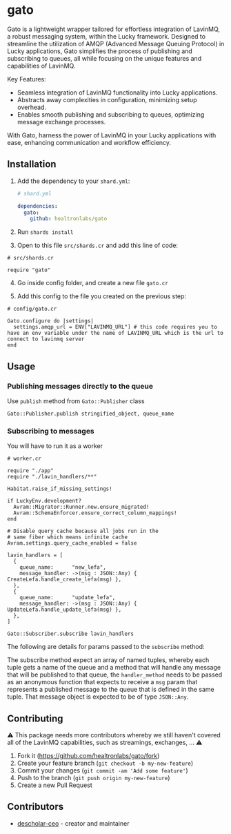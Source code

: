 # gato

Gato is a lightweight wrapper tailored for effortless integration of LavinMQ, a robust messaging system, within the Lucky framework. Designed to streamline the utilization of AMQP (Advanced Message Queuing Protocol) in Lucky applications, Gato simplifies the process of publishing and subscribing to queues, all while focusing on the unique features and capabilities of LavinMQ.

Key Features:

- Seamless integration of LavinMQ functionality into Lucky applications.
- Abstracts away complexities in configuration, minimizing setup overhead.
- Enables smooth publishing and subscribing to queues, optimizing message exchange processes.

With Gato, harness the power of LavinMQ in your Lucky applications with ease, enhancing communication and workflow efficiency.

## Installation

1. Add the dependency to your `shard.yml`:

   ```yaml
   # shard.yml

   dependencies:
     gato:
       github: healtronlabs/gato
   ```

2. Run `shards install`

3. Open to this file `src/shards.cr` and add this line of code:
```crystal
# src/shards.cr

require "gato"
```

4. Go inside config folder, and create a new file `gato.cr`

5. Add this config to the file you created on the previous step:

```crystal
# config/gato.cr

Gato.configure do |settings|
  settings.amqp_url = ENV["LAVINMQ_URL"] # this code requires you to have an env variable under the name of LAVINMQ_URL which is the url to connect to lavinmq server
end
```

## Usage

### Publishing messages directly to the queue
Use `publish` method from `Gato::Publisher` class

```crystal
Gato::Publisher.publish stringified_object, queue_name
```

### Subscribing to messages
You will have to run it as a worker

```crystal
# worker.cr

require "./app"
require "./lavin_handlers/**"

Habitat.raise_if_missing_settings!

if LuckyEnv.development?
  Avram::Migrator::Runner.new.ensure_migrated!
  Avram::SchemaEnforcer.ensure_correct_column_mappings!
end

# Disable query cache because all jobs run in the
# same fiber which means infinite cache
Avram.settings.query_cache_enabled = false

lavin_handlers = [
  {
    queue_name:      "new_lefa",
    message_handler: ->(msg : JSON::Any) { CreateLefa.handle_create_lefa(msg) },
  },
  {
    queue_name:      "update_lefa",
    message_handler: ->(msg : JSON::Any) { UpdateLefa.handle_update_lefa(msg) },
  },
]

Gato::Subscriber.subscribe lavin_handlers
```

The following are details for params passed to the `subscribe` method:

The subscribe method expect an array of named tuples, whereby each tuple gets a name of the queue and a method that will handle any message that will be published to that queue, the `handler_method` needs to be passed as an anonymous function that expects to receive a `msg` param that represents a published message to the queue that is defined in the same tuple. That message object is expected to be of type `JSON::Any`.

## Contributing

:warning: This package needs more contributors whereby we still haven't covered all of the LavinMQ capabilities, such as streamings, exchanges, ... :warning:

1. Fork it (<https://github.com/healtronlabs/gato/fork>)
2. Create your feature branch (`git checkout -b my-new-feature`)
3. Commit your changes (`git commit -am 'Add some feature'`)
4. Push to the branch (`git push origin my-new-feature`)
5. Create a new Pull Request

## Contributors

- [descholar-ceo](https://github.com/descholar-ceo) - creator and maintainer
